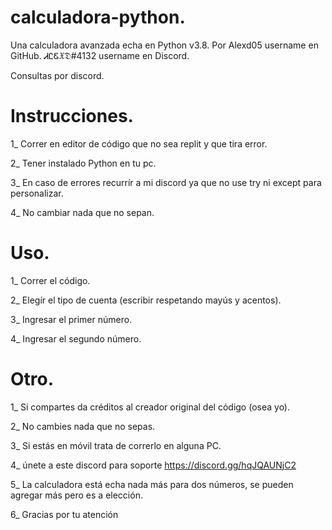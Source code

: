 # calculadora-python.

Una calculadora avanzada echa en Python v3.8.
Por Alexd05 username en GitHub. 
ᏗᏝᏋ𝔛𝔇#4132 username en Discord.

Consultas por discord.

# Instrucciones.

1_ Correr en editor de código que no sea replit y que tira error.

2_ Tener instalado Python en tu pc.

3_ En caso de errores recurrír a mi discord ya que no use try ni except para personalizar.

4_ No cambiar nada que no sepan.

# Uso. 

1_ Correr el código.

2_ Elegír el tipo de cuenta (escribir respetando mayús y acentos).

3_ Ingresar el primer número.

4_ Ingresar el segundo número.

# Otro.

1_ Si compartes da créditos al creador original del código (osea yo).

2_ No cambies nada que no sepas.

3_ Si estás en móvil trata de correrlo en alguna PC.

4_ únete a este discord para soporte https://discord.gg/hqJQAUNjC2

5_ La calculadora está echa nada más para dos números, se pueden agregar más pero es a elección.

6_ Gracias por tu atención
